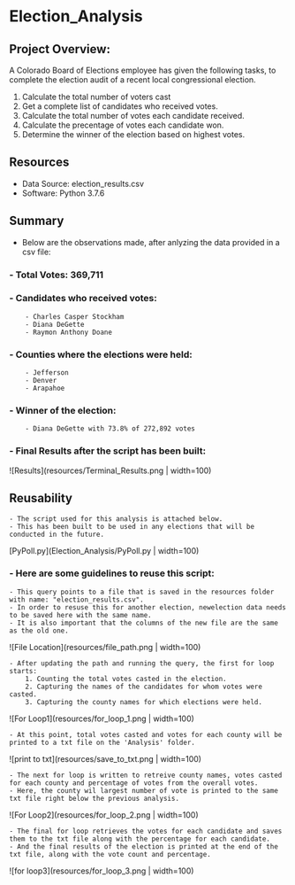 # Election_Analysis

## Project Overview:
  A Colorado Board of Elections employee has given the following tasks, to complete the election audit of a recent local congressional election. 
  
  1. Calculate the total number of voters cast
  2. Get a complete list of candidates who received votes.
  3. Calculate the total number of votes each candidate received.
  4. Calculate the precentage of votes each candidate won.
  5. Determine the winner of the election based on highest votes.

## Resources

  - Data Source: election_results.csv
  - Software: Python 3.7.6

## Summary
  - Below are the observations made, after anlyzing the data provided in a csv file:
  
  ###  - Total Votes: 369,711

  ###  - Candidates who received votes:
        - Charles Casper Stockham
        - Diana DeGette
        - Raymon Anthony Doane

  ###  - Counties where the elections were held:
        - Jefferson
        - Denver
        - Arapahoe

  ### - Winner of the election:
        - Diana DeGette with 73.8% of 272,892 votes

  ### - Final Results after the script has been built:
  ![Results](resources/Terminal_Results.png | width=100)
  
  
  ## Reusability
    - The script used for this analysis is attached below. 
    - This has been built to be used in any elections that will be conducted in the future.
   [PyPoll.py](Election_Analysis/PyPoll.py | width=100)
    
   ### - Here are some guidelines to reuse this script:
    - This query points to a file that is saved in the resources folder with name: "election_results.csv". 
    - In order to resuse this for another election, newelection data needs to be saved here with the same name.
    - It is also important that the columns of the new file are the same as the old one.
    
  ![File Location](resources/file_path.png | width=100)
  
    - After updating the path and running the query, the first for loop starts: 
        1. Counting the total votes casted in the election.
        2. Capturing the names of the candidates for whom votes were casted.
        3. Capturing the county names for which elections were held.

  ![For Loop1](resources/for_loop_1.png | width=100)

    - At this point, total votes casted and votes for each county will be printed to a txt file on the 'Analysis' folder.
  
  ![print to txt](resources/save_to_txt.png | width=100)
  
    - The next for loop is written to retreive county names, votes casted for each county and percentage of votes from the overall votes.
    - Here, the county wil largest number of vote is printed to the same txt file right below the previous analysis.
  
  ![For Loop2](resources/for_loop_2.png | width=100)
  
    - The final for loop retrieves the votes for each candidate and saves them to the txt file along with the percentage for each candidate.
    - And the final results of the election is printed at the end of the txt file, along with the vote count and percentage.

  ![for loop3](resources/for_loop_3.png | width=100)
